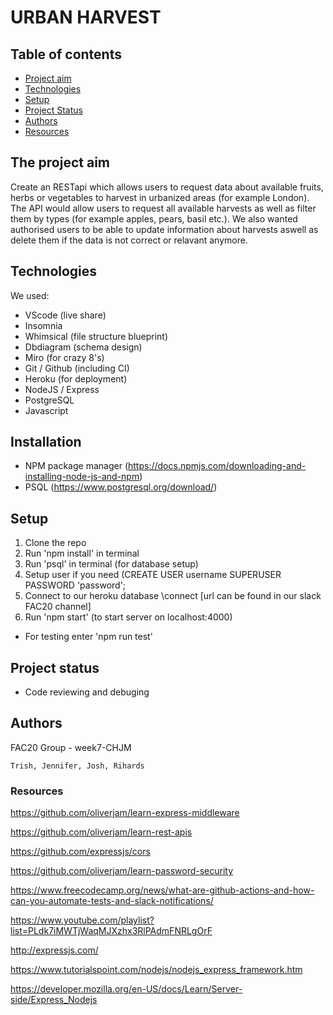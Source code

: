 # URBAN HARVEST

## Table of contents
* [Project aim](#The-projects-aim)
* [Technologies](#Technologies)
* [Setup](#setup)
* [Project Status](#Project-status)
* [Authors](#Authors)
* [Resources](#Resources)


## The project aim

Create an RESTapi which allows users to request data about available fruits, herbs or vegetables to harvest in urbanized areas (for example London).
The API would allow users to request all available harvests as well as filter them by types (for example apples, pears, basil etc.).
We also wanted authorised users to be able to update information about harvests aswell as delete them if the data is not correct or relavant anymore.

## Technologies

We used: 

- VScode (live share)
- Insomnia
- Whimsical (file structure blueprint)
- Dbdiagram (schema design)
- Miro (for crazy 8's) 
- Git / Github (including CI)
- Heroku (for deployment)
- NodeJS / Express
- PostgreSQL
- Javascript

## Installation
 
 - NPM package manager (https://docs.npmjs.com/downloading-and-installing-node-js-and-npm)
 - PSQL (https://www.postgresql.org/download/)

## Setup

1. Clone the repo
2. Run 'npm install' in terminal
3. Run 'psql' in terminal (for database setup)
4. Setup user if you need (CREATE USER username SUPERUSER PASSWORD 'password';
6. Connect to our heroku database \connect [url can be found in our slack FAC20 channel]
5. Run 'npm start' (to start server on localhost:4000)

- For testing enter 'npm run test'

## 

## Project status

- Code reviewing and debuging

## Authors
  
  FAC20 Group - week7-CHJM

	Trish, Jennifer, Josh, Rihards

### Resources

https://github.com/oliverjam/learn-express-middleware

https://github.com/oliverjam/learn-rest-apis

https://github.com/expressjs/cors

https://github.com/oliverjam/learn-password-security

https://www.freecodecamp.org/news/what-are-github-actions-and-how-can-you-automate-tests-and-slack-notifications/

https://www.youtube.com/playlist?list=PLdk7iMWTjWaqMJXzhx3RlPAdmFNRLgOrF

http://expressjs.com/

https://www.tutorialspoint.com/nodejs/nodejs_express_framework.htm

https://developer.mozilla.org/en-US/docs/Learn/Server-side/Express_Nodejs
